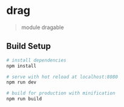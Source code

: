 # drag

> module dragable

## Build Setup

``` bash
# install dependencies
npm install

# serve with hot reload at localhost:8080
npm run dev

# build for production with minification
npm run build
```
